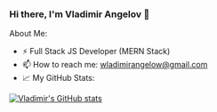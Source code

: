### Hi there, I'm Vladimir Angelov 👋

About Me:

- ⚡ Full Stack JS Developer (MERN Stack)
- 📫 How to reach me: wladimirangelow@gmail.com
- 📈 My GitHub Stats:  
  
[![Vladimir's GitHub stats](https://github-readme-stats.vercel.app/api?username=VladimirAngelov&count_private=true)](https://github.com/anuraghazra/github-readme-stats)
